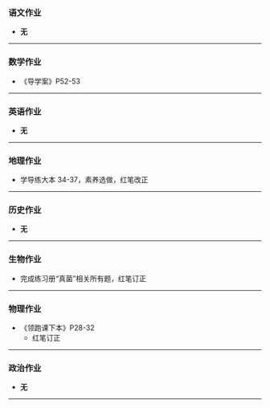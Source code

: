 ### 语文作业

- **无**

---

### 数学作业

- 《导学案》P52-53

---

### 英语作业

- **无**

---

### 地理作业

- 学导练大本 34-37，素养选做，红笔改正

---

### 历史作业

- **无**

---

### 生物作业

- 完成练习册“真菌”相关所有题，红笔订正

---

### 物理作业

- 《领跑课下本》P28-32
  - 红笔订正

---

### 政治作业

- **无**

---
